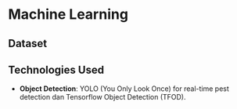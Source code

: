 # Machine Learning 

## Dataset 
  

## Technologies Used  
- **Object Detection**: YOLO (You Only Look Once) for real-time pest detection dan Tensorflow Object Detection (TFOD).  
